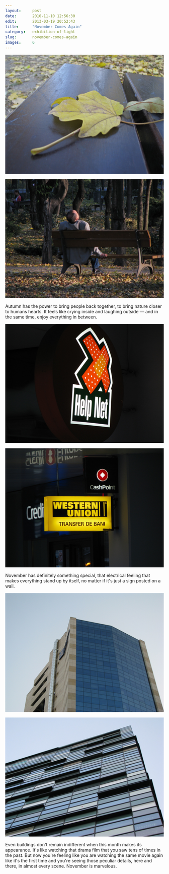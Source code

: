 ```yaml
---
layout:     post
date:       2010-11-10 12:56:30
edit:       2013-03-19 20:52:43
title:      "November Comes Again"
category:   exhibition-of-light
slug:       november-comes-again
images:     6
---
```


**![Leaf](/images/hd/november-leaf.jpg)**

**![Dreamer](/images/hd/november-man.jpg)**

Autumn has the power to bring people back together, to bring nature closer to humans hearts. It feels like crying inside and laughing outside &mdash; and in the same time, enjoy everything in between.

**![Help Net](/images/hd/november-help.jpg)**

**![Western Union](/images/hd/november-western.jpg)**

November has definitely something special, that electrical feeling that makes everything stand up by itself, no matter if it's just a sign posted on a wall.

**![Piraeus Bank Bucharest](/images/hd/november-office.jpg)**

**![Domino Steps](/images/hd/november-glass.jpg)**

Even buildings don't remain indifferent when this month makes its appearance. It's like watching that drama film that you saw tens of times in the past. But now you're feeling like you are watching the same movie again like it's the first time and you're seeing those peculiar details, here and there, in almost every scene. November is marvelous.

